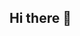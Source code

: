 ## Hi there 👋

<!--
**TilmannHogrefe/TilmannHogrefe** is a ✨ _special_ ✨ repository because its `README.md` (this file) appears on your GitHub profile.

- 🔭 I’m currently working on being a student
- 🌱 I’m currently learning economics
- 👯 I’m looking to collaborate on data science
- 🤔 I’m looking for help with more information on advanced econometrics
- 💬 Ask me about how to identify causality by using math
- 📫 How to reach me: tilmann.hogrefe@icloud.com
- 😄 Pronouns: he/him
- ⚡ Fun fact: I love aero-engineering and rockets!!
-->
